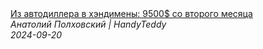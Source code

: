<!--2024-09-20 17:00:51-->
<div class="yb">
  <a class="nodecor" href="/index.html?rabota/iz_avtodillera_v_hendimeny_9500_so_vtorogo_mesyaca">
    <img class="preview" data-videoid="w8hJsME5Ebc" src="https://i4.ytimg.com/vi/w8hJsME5Ebc/hqdefault.jpg" align="middle" alt="">
  </a>
  <div class="inlbl text">
    <a class="nodecor" href="/index.html?rabota/iz_avtodillera_v_hendimeny_9500_so_vtorogo_mesyaca">Из автодиллера в хэндимены: 9500$ со второго месяца</a><br>
    <i class="smaller2">Анатолий Полховский | HandyTeddy </i><br>
    <i class="smaller3">2024-09-20</i>
  </div>
</div>
